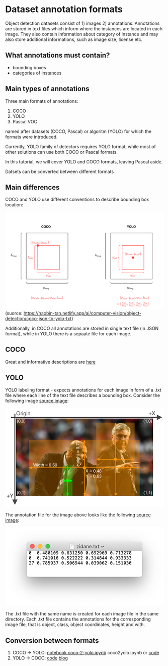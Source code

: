 # Dataset annotation formats

Object detection datasets consist of 1) images 2) annotations. Annotations are stored in text files which inform where the instances are located in each image. They also contain information about category of instance and may also store additional informations, such as image size, license etc.

## What annotations must contain?

- bounding boxes
- categories of instances


## Main types of annotations

Three main formats of annotations:
1. COCO
1. YOLO
1. Pascal VOC

named after datasets (COCO, Pascal) or algoritm (YOLO) for which the formats were introduced.

Currently, YOLO family of detectors requires YOLO format, while most of other solutions can use both COCO or Pascal formats. 

In this tutorial, we will cover YOLO and COCO formats, leaving Pascal aside.

Datsets can be converted between different formats

## Main differences

COCO and YOLO use different conventions to describe bounding box location:

![image-25](../_resourses/annotation-convertion-COCO-and-YOLO.png)
(suorce: https://haobin-tan.netlify.app/ai/computer-vision/object-detection/coco-json-to-yolo-txt)

Additionally, in COCO all annotations are stored in single text file (in JSON format), while in YOLO there is a sepaate file for each image.

## COCO

Great and informative descriptions are [here](https://www.immersivelimit.com/tutorials/create-coco-annotations-from-scratch)

## YOLO

YOLO labeling format - expects annotations for each image in form of a .txt file where each line of the text file describes a bounding box. Consider the following image [source image](https://blog.paperspace.com/train-yolov5-custom-data/):

![image-25](../_resourses/image-25.png)

The annotation file for the image above looks like the following [source image](https://blog.paperspace.com/train-yolov5-custom-data/):

![image-26](../_resourses/image-26.png)

The .txt file with the same name is created for each image file in the same directory. Each .txt file contains the annotations for the corresponding image file, that is object, class, object coordinates, height and with.

## Conversion between formats

1. COCO -> YOLO: [notebook coco-2-yolo.ipynb](coco-2-yolo.ipynb) coco2yolo.ipynb  or [code](https://github.com/qwirky-yuzu/COCO-to-YOLO) 
1. YOLO -> COCO: [code](https://github.com/Taeyoung96/Yolo-to-COCO-format-converter) [blog](https://medium.com/@thamqianyu96/coco-to-yolo-annotations-9d638bb3eb4f)

